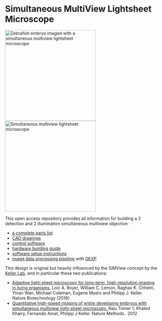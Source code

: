 # Simultaneous MultiView Lightsheet Microscope #

<img height="300" alt="Zebrafish embryo imaged with a simultaneous multiview lightsheet microscope" src="https://user-images.githubusercontent.com/1870994/200694511-778bb4c6-633c-483f-8e78-47ba3fc8b425.png"> <img height="300" alt="Simultaneous multiview lightsheet microscope" src="https://user-images.githubusercontent.com/1870994/200697163-249cf883-636f-4fff-bc5c-066486317ff5.PNG">

This open access repository provides all information for building a 2 detection and 2 illumination simultaneous multiview objective:
- [a complete parts list](../../wiki/Multiview-Lightsheet-Microscope-Parts-List)
- [CAD drawings](../../wiki/CAD-Drawings)
- [control software](../../wiki/Control-Software) 
- [hardware building guide](../../wiki/Hardware-Building-Guide)
- [software setup instructions](../../wiki/Software-Setup-Instructions)
- [image data processing pipeline](../../wiki/Image-Data-Processing-with-DEXP) with [DEXP](https://github.com/royerlab/dexp)

This design is original but heavily influenced by the SiMView concept by the [Keller Lab](https://www.janelia.org/lab/keller-lab), and in particular these two publications: 
- [Adaptive light-sheet microscopy for long-term, high-resolution imaging in living organisms.](https://doi.org/10.1038/nbt.3708) Loic A. Royer, William C. Lemon, Raghav K. Chhetri, Yinan Wan, Michael Coleman, Eugene Myers and Philipp J. Keller. Nature Biotechnology (2016)
- [Quantitative high-speed imaging of entire developing embryos with simultaneous multiview light-sheet microscopy. ](https://doi.org/10.1038/nmeth.2062) Raju Tomer 1, Khaled Khairy, Fernando Amat, Philipp J Keller. Nature Methods
. 2012 


